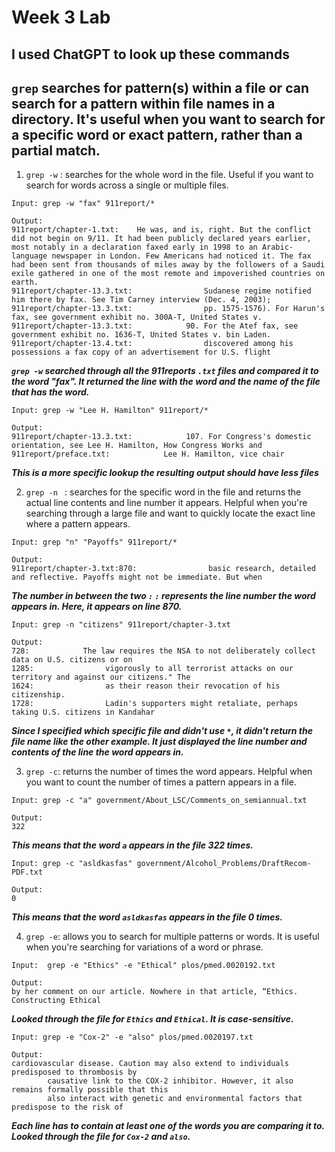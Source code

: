 # Week 3 Lab #

I used ChatGPT to look up these commands
-
##  **```grep``` searches for pattern(s) within a file or can search for a pattern within file names in a directory. It's useful when you want to search for a specific word or exact pattern, rather than a partial match.** ##



1. `grep -w` : searches for the whole word in the file. Useful if you want to search for words across a single or multiple files.

``` 
Input: grep -w "fax" 911report/*

Output: 
911report/chapter-1.txt:    He was, and is, right. But the conflict did not begin on 9/11. It had been publicly declared years earlier, most notably in a declaration faxed early in 1998 to an Arabic-language newspaper in London. Few Americans had noticed it. The fax had been sent from thousands of miles away by the followers of a Saudi exile gathered in one of the most remote and impoverished countries on earth.
911report/chapter-13.3.txt:                Sudanese regime notified him there by fax. See Tim Carney interview (Dec. 4, 2003);
911report/chapter-13.3.txt:                pp. 1575-1576). For Harun's fax, see government exhibit no. 300A-T, United States v.
911report/chapter-13.3.txt:            90. For the Atef fax, see government exhibit no. 1636-T, United States v. bin Laden.
911report/chapter-13.4.txt:                discovered among his possessions a fax copy of an advertisement for U.S. flight
```

***`grep -w` searched through all the 911reports `.txt` files and compared it to the word "fax". It returned the line with the word and the name of the file that has the word.*** 

```
Input: grep -w "Lee H. Hamilton" 911report/*

Output:
911report/chapter-13.3.txt:            107. For Congress's domestic orientation, see Lee H. Hamilton, How Congress Works and
911report/preface.txt:            Lee H. Hamilton, vice chair
```

***This is a more specific lookup the resulting output should have less files***

2. `grep -n ` : searches for the specific word in the file and returns the actual line contents and line number it appears. Helpful when you're  searching through a large file and want to quickly locate the exact line where a pattern appears.

``` 
Input: grep "n" "Payoffs" 911report/*

Output: 
911report/chapter-3.txt:870:                basic research, detailed and reflective. Payoffs might not be immediate. But when
```

***The number in between the two ```:``` ```:``` represents the line number the word appears in. Here, it appears on line 870.***

```
Input: grep -n "citizens" 911report/chapter-3.txt 

Output:
728:            The law requires the NSA to not deliberately collect data on U.S. citizens or on
1285:                vigorously to all terrorist attacks on our territory and against our citizens." The
1624:                as their reason their revocation of his citizenship.
1728:                Ladin's supporters might retaliate, perhaps taking U.S. citizens in Kandahar
```

***Since I specified which specific file and didn't use `*`, it didn't return the file name like the other example. It just displayed the line number and contents of the line the word appears in.***

3. ` grep -c `: returns the number of times the word appears. Helpful when you want to count the number of times a pattern appears in a file.

```
Input: grep -c "a" government/About_LSC/Comments_on_semiannual.txt 

Output: 
322
```
***This means that the word `a` appears in the file 322 times.***

```
Input: grep -c "asldkasfas" government/Alcohol_Problems/DraftRecom-PDF.txt 

Output: 
0
```

***This means that the word ```asldkasfas``` appears in the file 0 times.***

4. `grep -e`: allows you to search for multiple patterns or words. It is useful when you're searching for variations of a word or phrase.
 
``` 
Input:  grep -e "Ethics" -e "Ethical" plos/pmed.0020192.txt

Output: 
by her comment on our article. Nowhere in that article, “Ethics. Constructing Ethical
```
***Looked through the file for `Ethics` and `Ethical`. It is case-sensitive.***

```
Input: grep -e "Cox-2" -e "also" plos/pmed.0020197.txt

Output: 
cardiovascular disease. Caution may also extend to individuals predisposed to thrombosis by
        causative link to the COX-2 inhibitor. However, it also remains formally possible that this
        also interact with genetic and environmental factors that predispose to the risk of
```

***Each line has to contain at least one of the words you are comparing it to. Looked through the file for `Cox-2` and `also`.***

